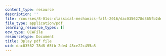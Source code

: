 ```yaml
---
content_type: resource
description: ''
file: /courses/8-01sc-classical-mechanics-fall-2016/dac0356278d865fb2de445ce22c455a8_0jWwl0bt6aU.pdf
file_type: application/pdf
learning_resource_types: []
ocw_type: OCWFile
resourcetype: Document
title: 3play pdf file
uid: dac03562-78d8-65fb-2de4-45ce22c455a8
---
```

